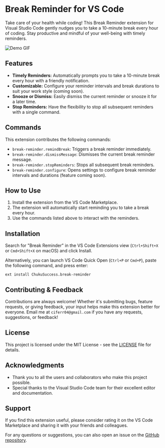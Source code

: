 # Break Reminder for VS Code

Take care of your health while coding! This Break Reminder extension for Visual Studio Code gently nudges you to take a 10-minute break every hour of coding. Stay productive and mindful of your well-being with timely reminders.

![Demo GIF](https://res.cloudinary.com/dtqx2jvcg/image/upload/v1708287901/coding-break-reminder/jip3zw6py1agtgim5rnu.gif "Coding Break Demo")

## Features

- **Timely Reminders:** Automatically prompts you to take a 10-minute break every hour with a friendly notification.
- **Customizable:** Configure your reminder intervals and break durations to suit your work style (coming soon).
- **Snooze or Dismiss:** Easily dismiss the current reminder or snooze it for a later time.
- **Stop Reminders:** Have the flexibility to stop all subsequent reminders with a single command.

## Commands

This extension contributes the following commands:

- `break-reminder.remindBreak`: Triggers a break reminder immediately.
- `break-reminder.dismissMessage`: Dismisses the current break reminder message.
- `break-reminder.stopReminders`: Stops all subsequent break reminders.
- `break-reminder.configure`: Opens settings to configure break reminder intervals and durations (feature coming soon).

## How to Use

1. Install the extension from the VS Code Marketplace.
2. The extension will automatically start reminding you to take a break every hour.
3. Use the commands listed above to interact with the reminders.

## Installation

Search for "Break Reminder" in the VS Code Extensions view (`Ctrl+Shift+X` or `Cmd+Shift+X` on macOS) and click Install.

Alternatively, you can launch VS Code Quick Open (`Ctrl+P` or `Cmd+P`), paste the following command, and press enter:

`ext install ChukuSuccess.break-reminder`

## Contributing & Feedback

Contributions are always welcome! Whether it's submitting bugs, feature requests, or giving feedback, your input helps make this extension better for everyone.
Email me at `ciferr04@gmail.com` if you have any requests, suggestions, or feedback!

## License

This project is licensed under the MIT License - see the [LICENSE](LICENSE) file for details.

## Acknowledgments

- Thank you to all the users and collaborators who make this project possible.
- Special thanks to the Visual Studio Code team for their excellent editor and documentation.

## Support

If you find this extension useful, please consider rating it on the VS Code Marketplace and sharing it with your friends and colleagues.

For any questions or suggestions, you can also open an issue on the [GitHub repository](https://github.com/ChukuSuccess/break-reminder).
